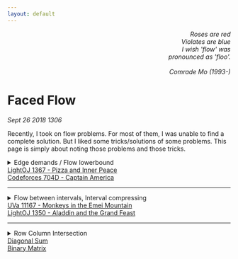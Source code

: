 ```yaml
---
layout: default
---
```


<div style="text-align: right; font-style: oblique;">
  Roses are red<br/>
  Violates are blue<br/>
  I wish 'flow' was<br/>
  pronounced as 'floo'.<br/>
  <br/>
  Comrade Mo (1993-)
</div>

# Faced Flow
_Sept 26 2018 1306_

Recently, I took on flow problems. For most of them, I was unable to find a complete solution. But I liked some tricks/solutions of some problems. This page is simply about noting those problems and those tricks.

<details>
  <summary>
    Edge demands / Flow lowerbound<br/>
    <a href="http://lightoj.com/volume_showproblem.php?problem=1367">LightOJ 1367 - Pizza and Inner Peace</a><br/>
    <a href="https://codeforces.com/problemset/problem/704/D">Codeforces 704D - Captain America</a>
  </summary>
  <br>
  In the given graph, a number of flow needs to be passed at least through edges. This value of minimum flow varies depending on edges. This is a good note solving this problem: <a href="http://jeffe.cs.illinois.edu/teaching/algorithms/notes/25-maxflowext.pdf">#</a>
</details>

<hr/>

<details>
  <summary>
    Flow between intervals, Interval compressing<br/>
    <a href="https://uva.onlinejudge.org/index.php?option=com_onlinejudge&Itemid=8&category=24&page=show_problem&problem=2108">UVa 11167 - Monkeys in the Emei Mountain</a><br/>
    <a href="http://lightoj.com/volume_showproblem.php?problem=1350">LightOJ 1350 - Aladdin and the Grand Feast</a>
  </summary>
  <br/>

  Both problems are quite the same. The UVa Monkeys:

  <blockquote>
    Xuexue is a pretty monkey living in the Emei mountain. She is extremely thirsty during time 2 and
    time 9 everyday, so she must drink 2 units water during this period. She may drink water more than
    once, as long as the total amount of water she drinks is exactly 2 - she never drinks more than she
    needs. Xuexue drinks 1 unit water in one time unit, so she may drinks from time 2 to time 4, or from
    3 to 5, . . ., or from 7 to 9, or even drinks twice: first from 2 to 3, then from 8 to 9. But she can’t drink
    from 1 to 3 since she’s not thirsty at time 1, and she can’t drink from 8 to 10, since she must finish at
    time 9.
    <br/><br/>
    There are many monkeys like Xuexue: we use a triple (v, a, b) to describe a monkey who is thirsty
    during time a and b, and must drink exactly v units of water during that period. Every monkey drinks
    at the same speed (i.e. one unit water per unit time).
    <br/><br/>
    Unfortunately, people keep on doing something bad on the environment in Emei Mountain. Eventually,
    there are only one unpolluted places for monkeys to drink. Further more, the place is so small
    that at most m monkeys can drink water together. Monkeys like to help each other, so they want to
    find a way to satisfy all the monkeys’ need. Could you help them?
  </blockquote>

  I think the solution is best explained <a href="https://abitofcs.blogspot.com/2014/12/uva-11167-monkeys-in-emei-mountain.html">here</a>.

  <blockquote>
    A pretty tough maxflow problem. Oh yes, this is a bipartite matching problem between N monkeys and 50000 time intervals. The simplest way to think about this problem is to have N nodes representing monkeys, 50000 nodes representing time intervals, and two nodes S and T which are source and sink respectively. A monkey has to drink v times, hence we add an edge between S and that monkey with capacity v. This monkey can drink from time interval s to t, so we add an edge to each time interval from s to t by capacity 1 each. Finally, each time interval can only be shared between M monkeys, so for each time interval we add an edge to T with capacity M. The maximum flow from S to T will give us the maximum bipartite matching between the monkeys and the time intervals. If this maximum flow exactly equals to the total times all monkeys have to drink, we have found a valid matching.
    <br/><br/>
    However, that is only half of the story. If we implement it directly using 50000 time intervals, we are faced with a huge running time (since it is O(VE2), with V at least 50000 and E is O(V2), with best case running time of O(V2), still too big). Hence we need to consider the time intervals in a more compressed manner. The easiest way to do this is by breaking the intervals (s,t) into smaller intervals only if there are intersections with other intervals. (E.g., if we have monkey 1 drinking from interval (3, 7), and monkey 2 drinking from interval (4, 12), we can break the intervals into (3, 4), (4, 7), and (7, 12) ). What is the bound of the number of intervals in the end? We can think of this incrementally, in each addition of monkey, we will have to break at most two existing interval, introducing 2 new interval segments. Hence in total we will have O(N) intervals. Thus we have pushed V to O(N). :D
  <br/><br/>  
    The last thing needed is a careful implementation and a strong heart to face several WAs..
  </blockquote>

  <details>
    <summary>C++ Implementation of LightOJ 1350</summary>
    <script src="https://pastebin.com/embed_js/HWiw3gkK">Solution of LightOJ 1350</script>
  </details>
</details>

<hr/>

<details>
  <summary>
    Row Column Intersection<br/>
    <a href="http://lightoj.com/volume_showproblem.php?problem=1262">Diagonal Sum</a><br/>
    <a href="https://uva.onlinejudge.org/external/110/p11082.pdf>UVa 11082</a>
  </summary>
  <br/>
  There's a grid. You're given the summation of values in each row and the summation of values in each column. Find out any possible grid.<br/>
  Simply keep two sets of nodes. One for rows, another for columns. Add src to rows with capacity=row_sum and cols to sink with capacity=col_sum. Between every row and col add edge with capacity=INF. grid(i, j) will be the flow that passes through the edge with endpoints row_i and col_j.
</details>

<details>
  <summary>
    Lexicographically Smallest<br/>
    <a href="http://lightoj.com/volume_showproblem.php?problem=1330">Binary Matrix</a>
  </summary>
  <br/>
  You're given row sums and col sums of a binary matrix. Find out the lexicographically smallest binary matrix possible.<br/>
  Firstly, we find out any binary matrix. Then, for each cell having a 1, we try to find an augmenting path neglecting the corresponding edge of that cell. If we can find such a path, it means that we can put a 0 there. So we put a 0 there and block the edge. If, in the first place, there was a 0 at the cell, we block the edge too. Further in code.
  <br/>
  
  <details>
    <summary>
      C++ implementation
    </summary>
    <script src="https://pastebin.com/embed_js/YEnQHKEQ"></script>
  </details>
</details>
